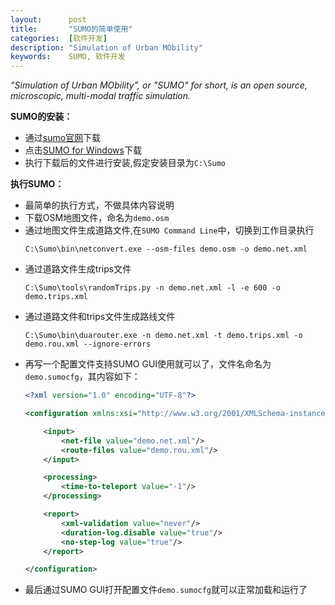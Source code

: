 ```yaml
---
layout:      post
title:       "SUMO的简单使用"
categories:  [软件开发]
description: "Simulation of Urban MObility"
keywords:    SUMO, 软件开发
---
```


*"Simulation of Urban MObility", or "SUMO" for short, is an open source, microscopic, multi-modal traffic simulation.*

**SUMO的安装：**
- 通过[sumo官网](http://www.sumo.dlr.de)下载
 - 点击[SUMO for Windows](http://www.dlr.de/ts/en/Portaldata/16/Resources/projekte/sumo/sumo-win64-0.32.0.msi)下载
 - 执行下载后的文件进行安装,假定安装目录为`C:\Sumo`

**执行SUMO：**
- 最简单的执行方式，不做具体内容说明
 - 下载OSM地图文件，命名为`demo.osm`
 - 通过地图文件生成道路文件,在`SUMO Command Line`中，切换到工作目录执行
     ```
     C:\Sumo\bin\netconvert.exe --osm-files demo.osm -o demo.net.xml
     ```
 - 通过道路文件生成trips文件
     ```
     C:\Sumo\tools\randomTrips.py -n demo.net.xml -l -e 600 -o demo.trips.xml
     ```
 - 通过道路文件和trips文件生成路线文件
     ```
     C:\Sumo\bin\duarouter.exe -n demo.net.xml -t demo.trips.xml -o demo.rou.xml --ignore-errors
     ```
 - 再写一个配置文件支持SUMO GUI使用就可以了，文件名命名为`demo.sumocfg`，其内容如下：
     ``` xml
     <?xml version="1.0" encoding="UTF-8"?>

     <configuration xmlns:xsi="http://www.w3.org/2001/XMLSchema-instance" xsi:noNamespaceSchemaLocation="http://sumo.dlr.de/xsd/sumoConfiguration.xsd">

         <input>
             <net-file value="demo.net.xml"/>
             <route-files value="demo.rou.xml"/>
         </input>

         <processing>
             <time-to-teleport value="-1"/>
         </processing>

         <report>
             <xml-validation value="never"/>
             <duration-log.disable value="true"/>
             <no-step-log value="true"/>
         </report>

     </configuration>
     ```
 - 最后通过SUMO GUI打开配置文件`demo.sumocfg`就可以正常加载和运行了
